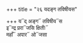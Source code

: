 +++
title = "२६ यदङ्ग तविषीयस"

+++
य᳓द् अङ्ग᳓ तविषीय᳓स  
इ᳓न्द्र प्ररा᳓जसि क्षितीः᳓  
महाँ᳓ अपार᳓ ओ᳓जसा